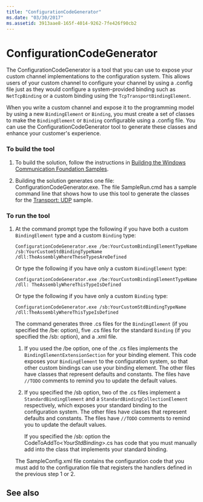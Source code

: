 ```yaml
---
title: "ConfigurationCodeGenerator"
ms.date: "03/30/2017"
ms.assetid: 3913aae8-165f-4014-9262-7fe426f90cb2
---
```

# ConfigurationCodeGenerator
The ConfigurationCodeGenerator is a tool that you can use to expose your custom channel implementations to the configuration system. This allows users of your custom channel to configure your channel by using a .config file just as they would configure a system-provided binding such as `NetTcpBinding` or a custom binding using the `TcpTransportBindingElement`.  
  
 When you write a custom channel and expose it to the programming model by using a new `BindingElement` or `Binding`, you must create a set of classes to make the `BindingElement` or `Binding` configurable using a .config file. You can use the ConfigurationCodeGenerator tool to generate these classes and enhance your customer's experience.  
  
### To build the tool  
  
1.  To build the solution, follow the instructions in [Building the Windows Communication Foundation Samples](../../../../docs/framework/wcf/samples/building-the-samples.md).  
  
2.  Building the solution generates one file: ConfigurationCodeGenerator.exe. The file SampleRun.cmd has a sample command line that shows how to use this tool to generate the classes for the [Transport: UDP](../../../../docs/framework/wcf/samples/transport-udp.md) sample.  
  
### To run the tool  
  
1.  At the command prompt type the following if you have both a custom `BindingElement` type and a custom `Binding` type:  
  
    ```  
    ConfigurationCodeGenerator.exe /be:YourCustomBindingElementTypeName /sb:YourCustomStdBindingTypeName /dll:TheAssemblyWhereTheseTypesAreDefined  
    ```  
  
     Or type the following if you have only a custom `BindingElement` type:  
  
    ```  
    ConfigurationCodeGenerator.exe /be:YourCustomBindingElementTypeName /dll: TheAssemblyWhereThisTypeIsDefined  
    ```  
  
     Or type the following if you have only a custom `Binding` type:  
  
    ```  
    ConfigurationCodeGenerator.exe /sb:YourCustomStdBindingTypeName /dll:TheAssemblyWhereThisTypeIsDefined  
    ```  
  
     The command generates three .cs files for the `BindingElement` (if you specified the /be: option), five .cs files for the standard `Binding` (if you specified the /sb: option), and a .xml file.  
  
    1.  If you used the /be option, one of the .cs files implements the `BindingElementExtensionSection` for your binding element. This code exposes your `BindingElement` to the configuration system, so that other custom bindings can use your binding element. The other files have classes that represent defaults and constants. The files have `//TODO` comments to remind you to update the default values.  
  
    2.  If you specified the /sb option, two of the .cs files implement a `StandardBindingElement` and a `StandardBindingCollectionElement` respectively, which exposes your standard binding to the configuration system. The other files have classes that represent defaults and constants. The files have `//TODO` comments to remind you to update the default values.  
  
         If you specified the /sb: option the CodeToAddTo\<*YourStdBinding*>.cs has code that you must manually add into the class that implements your standard binding.  
  
     The SampleConfig.xml file contains the configuration code that you must add to the configuration file that registers the handlers defined in the previous step 1 or 2.  
  
## See also
